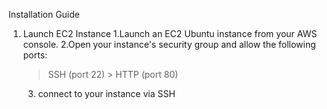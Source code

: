 Installation Guide
1. Launch EC2 Instance
   1.Launch an EC2 Ubuntu instance from your AWS console.
   2.Open your instance's security group and allow the following ports:
      >SSH (port 22)
       > HTTP (port 80)
   3. connect to your instance via SSH
